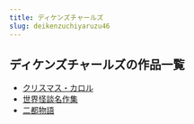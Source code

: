 ```yaml
---
title: ディケンズチャールズ
slug: deikenzuchiyaruzu46
---
```


## ディケンズチャールズの作品一覧

- [クリスマス・カロル](kurisumasukaror-06a)
- [世界怪談名作集](shijieguaitanmi-e46)
- [二都物語](erduwuyu-6b9)
